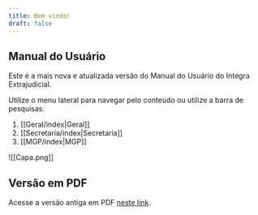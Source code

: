 ```yaml
---
title: Bem vindo!
draft: false
---
```

## Manual do Usuário
Este é a mais nova e atualizada versão do Manual do Usuário do Integra Extrajudicial.

Utilize o menu lateral para navegar pelo conteúdo ou utilize a barra de pesquisas.

1. [[Geral/index|Geral]]
2. [[Secretaria/index|Secretaria]]
3. [[MGP/index|MGP]]

![[Capa.png]]

## Versão em PDF
Acesse a versão antiga em PDF [neste link](https://intranet.mprj.mp.br/documents/79248691/81063224/manual_integra_extrajudicial.pdf).